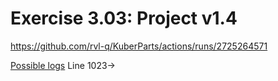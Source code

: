 # Exercise 3.03: Project v1.4

https://github.com/rvl-q/KuberParts/actions/runs/2725264571

[Possible logs](e303.txt) Line 1023->